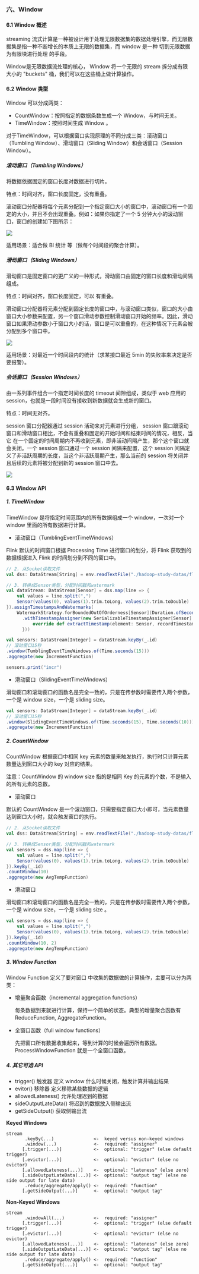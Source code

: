 ### 六、Window

#### 6.1 Window 概述

streaming 流式计算是一种被设计用于处理无限数据集的数据处理引擎，而无限数据集是指一种不断增长的本质上无限的数据集，而 window 是一种 切割无限数据
为有限块进行处理 的手段。

Window是无限数据流处理的核心， Window 将一个无限的 stream 拆分成有限大小的 "buckets" 桶，我们可以在这些桶上做计算操作。

#### 6.2 Window 类型

Window 可以分成两类：

- CountWindow：按照指定的数据条数生成一个 Window，与时间无关。
- TimeWindow：按照时间生成 Window 。

对于TimeWindow，可以根据窗口实现原理的不同分成三类：滚动窗口（Tumbling Window）、滑动窗口（Sliding Window）和会话窗口（Session Window）。

##### 滚动窗口（Tumbling Windows）

将数据依据固定的窗口长度对数据进行切片。

特点：时间对齐，窗口长度固定，没有重叠。

滚动窗口分配器将每个元素分配到一个指定窗口大小的窗口中，滚动窗口有一个固定的大小，并且不会出现重叠。例如：如果你指定了一个 5 分钟大小的滚动窗口，窗口的创建如下图所示：

![](../images/202106_1/33.png)

适用场景：适合做 BI 统计 等（做每个时间段的聚合计算）。

##### 滑动窗口（Sliding Windows）

滑动窗口是固定窗口的更广义的一种形式，滑动窗口由固定的窗口长度和滑动间隔组成。

特点：时间对齐，窗口长度固定，可以 有重叠。

滑动窗口分配器将元素分配到固定长度的窗口中，与滚动窗口类似，窗口的大小由窗口大小参数来配置，另一个窗口滑动参数控制滑动窗口开始的频率。因此，滑动窗口如果滑动参数小于窗口大小的话，窗口是可以重叠的，在这种情况下元素会被分配到多个窗口中。

![](../images/202106_1/34.png)

适用场景：对最近一个时间段内的统计（求某接口最近 5min 的失败率来决定是否要报警）。

##### 会话窗口（Session Windows）

由一系列事件组合一个指定时间长度的 timeout 间隙组成，类似于 web 应用的 session，也就是一段时间没有接收到新数据就会生成新的窗口。

特点：时间无对齐。

session 窗口分配器通过 session 活动来对元素进行分组， session 窗口跟滚动窗口和滑动窗口相比，不会有重叠和固定的开始时间和结束时间的情况，相反，当它
在一个固定的时间周期内不再收到元素，即非活动间隔产生，那个这个窗口就会关闭。一个 session 窗口通过一个 session 间隔来配置，这个 session 间隔定义了非活跃周期的长度，当这个非活跃周期产生，那么当前的 session 将关闭并且后续的元素将被分配到新的 session 窗口中去。

![](../images/202106_1/35.png)

#### 6.3 Window API

##### 1. TimeWindow

TimeWindow 是将指定时间范围内的所有数据组成一个 window，一次对一个 window 里面的所有数据进行计算。

- 滚动窗口（TumblingEventTimeWindows）

Flink 默认的时间窗口根据 Processing Time 进行窗口的划分，将 Flink 获取到的数据根据进入 Flink 的时间划分到不同的窗口中。

```scala
// 2. 从Socket读取文件
val dss: DataStream[String] = env.readTextFile("./hadoop-study-datas/flink/core/sensor.txt")

// 3. 转换成Sensor类型，分配时间戳和watermark
val dataStream: DataStream[Sensor] = dss.map(line => {
    val values = line.split(",")
    Sensor(values(0), values(1).trim.toLong, values(2).trim.toDouble)
}).assignTimestampsAndWatermarks(
    WatermarkStrategy.forBoundedOutOfOrderness[Sensor](Duration.ofSeconds(1))
      .withTimestampAssigner(new SerializableTimestampAssigner[Sensor] {
          override def extractTimestamp(element: Sensor, recordTimestamp: Long): Long = element.timestamp * 1000
      }))

val sensors: DataStream[Integer] = dataStream.keyBy(_.id)
// 滚动窗口15秒
.window(TumblingEventTimeWindows.of(Time.seconds(15)))
.aggregate(new IncrementFunction)

sensors.print("incr")
```

- 滑动窗口（SlidingEventTimeWindows）

滑动窗口和滚动窗口的函数名是完全一致的，只是在传参数时需要传入两个参数，一个是 window size，一个是 sliding size。

```scala
val sensors: DataStream[Integer] = dataStream.keyBy(_.id)
// 滚动窗口15秒
.window(SlidingEventTimeWindows.of(Time.seconds(15), Time.seconds(10)))
.aggregate(new IncrementFunction)
```



##### 2. CountWindow

CountWindow 根据窗口中相同 key 元素的数量来触发执行，执行时只计算元素数量达到窗口大小的 key 对应的结果。

注意：CountWindow 的 window size 指的是相同 Key 的元素的个数，不是输入的所有元素的总数。

- 滚动窗口

默认的 CountWindow 是一个滚动窗口，只需要指定窗口大小即可，当元素数量达到窗口大小时，就会触发窗口的执行。

```scala
// 2. 从Socket读取文件
val dss: DataStream[String] = env.readTextFile("./hadoop-study-datas/flink/core/sensor.txt")

// 3. 转换成Sensor类型，分配时间戳和watermark
val sensors = dss.map(line => {
    val values = line.split(",")
    Sensor(values(0), values(1).trim.toLong, values(2).trim.toDouble)
}).keyBy(_.id)
.countWindow(10)
.aggregate(new AvgTempFunction)
```

- 滑动窗口

滑动窗口和滚动窗口的函数名是完全一致的，只是在传参数时需要传入两个参数，一个是 window size，一个是 sliding size 。

```scala
val sensors = dss.map(line => {
    val values = line.split(",")
    Sensor(values(0), values(1).trim.toLong, values(2).trim.toDouble)
}).keyBy(_.id)
.countWindow(10, 2)
.aggregate(new AvgTempFunction)
```

##### 3. Window Function

Window Function 定义了要对窗口 中收集的数据做的计算操作，主要可以分为两类：

- 增量聚合函数（incremental aggregation functions）

    每条数据到来就进行计算，保持一个简单的状态。典型的增量聚合函数有 ReduceFunction, AggregateFunction。

- 全窗口函数（full window functions）

    先把窗口所有数据收集起来，等到计算的时候会遍历所有数据。ProcessWindowFunction 就是一个全窗口函数。

##### 4. 其它可选 API

- trigger() 触发器
    定义 window 什么时候关闭，触发计算并输出结果
- evitor() 移除器
    定义移除某些数据的逻辑
- allowedLateness() 允许处理迟到的数据
- sideOutputLateData() 将迟到的数据放入侧输出流
- getSideOutput() 获取侧输出流

**Keyed Windows**

```shell
stream
       .keyBy(...)               <-  keyed versus non-keyed windows
       .window(...)              <-  required: "assigner"
      [.trigger(...)]            <-  optional: "trigger" (else default trigger)
      [.evictor(...)]            <-  optional: "evictor" (else no evictor)
      [.allowedLateness(...)]    <-  optional: "lateness" (else zero)
      [.sideOutputLateData(...)] <-  optional: "output tag" (else no side output for late data)
       .reduce/aggregate/apply() <-  required: "function"
      [.getSideOutput(...)]      <-  optional: "output tag"
```

**Non-Keyed Windows**

```shell
stream
       .windowAll(...)           <-  required: "assigner"
      [.trigger(...)]            <-  optional: "trigger" (else default trigger)
      [.evictor(...)]            <-  optional: "evictor" (else no evictor)
      [.allowedLateness(...)]    <-  optional: "lateness" (else zero)
      [.sideOutputLateData(...)] <-  optional: "output tag" (else no side output for late data)
       .reduce/aggregate/apply() <-  required: "function"
      [.getSideOutput(...)]      <-  optional: "output tag"
```

